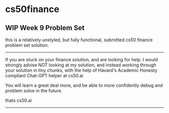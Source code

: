 # cs50finance
WIP Week 9 Problem Set
---------------------

this is a relatively unstyled, but fully functional, submitted cs50 finance problem set solution. 

************

If you are stuck on your finance solution, and are looking for help. I would strongly advise NOT looking at my solution, and instead working through your solution in tiny chunks, with the help of Havard's Academic Honesty compliant Chat-GPT helper at cs50.ai

You will learn a great deal more, and be able to more confidently debug and problem solve in the future. 

thats cs50.ai

**********
